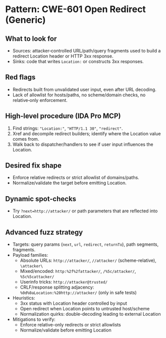 # Pattern: CWE-601 Open Redirect (Generic)

## What to look for
- Sources: attacker‑controlled URL/path/query fragments used to build a redirect Location header or HTTP 3xx response.
- Sinks: code that writes `Location:` or constructs 3xx responses.

## Red flags
- Redirects built from unvalidated user input, even after URL decoding.
- Lack of allowlist for hosts/paths, no scheme/domain checks, no relative‑only enforcement.

## High‑level procedure (IDA Pro MCP)
1) Find strings: `"Location:"`, `"HTTP/1.1 30"`, `"redirect"`.
2) Xref and decompile redirect builders; identify where the Location value comes from.
3) Walk back to dispatcher/handlers to see if user input influences the Location.

## Desired fix shape
- Enforce relative redirects or strict allowlist of domains/paths.
- Normalize/validate the target before emitting Location.

## Dynamic spot‑checks
- Try `?next=http://attacker/` or path parameters that are reflected into Location.

## Advanced fuzz strategy
- Targets: query params (`next`, `url`, `redirect`, `returnTo`), path segments, fragments.
- Payload families:
  - Absolute URLs: `http://attacker/`, `//attacker/` (scheme-relative), `\attacker\`
  - Mixed/encoded: `http:%2f%2fattacker/`, `/%5c/attacker/`, `%5c%5cattacker/`
  - Userinfo tricks: `http://attacker@trusted/`
  - CRLF/response splitting adjacency: `%0d%0aLocation:%20http://attacker/` (only in safe tests)
- Heuristics:
  - 3xx status with Location header controlled by input
  - Open redirect when Location points to untrusted host/scheme
  - Normalization quirks: double-decoding leading to external Location
- Mitigations to verify:
  - Enforce relative-only redirects or strict allowlists
  - Normalize/validate before emitting Location
